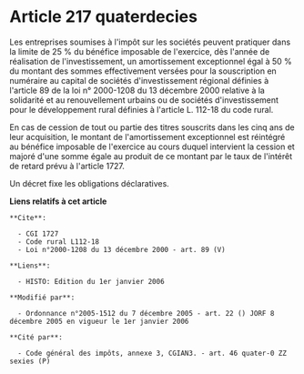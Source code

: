 # Article 217 quaterdecies

Les entreprises soumises à l'impôt sur les sociétés peuvent pratiquer dans la limite de 25 % du bénéfice imposable de
l'exercice, dès l'année de réalisation de l'investissement, un amortissement exceptionnel égal à 50 % du montant des sommes
effectivement versées pour la souscription en numéraire au capital de sociétés d'investissement régional définies à l'article
89 de la loi n° 2000-1208 du 13 décembre 2000 relative à la solidarité et au renouvellement urbains ou de sociétés
d'investissement pour le développement rural définies à l'article L. 112-18 du code rural.

En cas de cession de tout ou partie des titres souscrits dans les cinq ans de leur acquisition, le montant de l'amortissement
exceptionnel est réintégré au bénéfice imposable de l'exercice au cours duquel intervient la cession et majoré d'une somme
égale au produit de ce montant par le taux de l'intérêt de retard prévu à l'article 1727.

Un décret fixe les obligations déclaratives.

**Liens relatifs à cet article**

	**Cite**:

	  - CGI 1727
	  - Code rural L112-18
	  - Loi n°2000-1208 du 13 décembre 2000 - art. 89 (V)

	**Liens**:

	  - HISTO: Edition du 1er janvier 2006

	**Modifié par**:

	  - Ordonnance n°2005-1512 du 7 décembre 2005 - art. 22 () JORF 8 décembre 2005 en vigueur le 1er janvier 2006

	**Cité par**:

	  - Code général des impôts, annexe 3, CGIAN3. - art. 46 quater-0 ZZ sexies (P)
